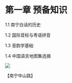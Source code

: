 # 第一章 预备知识

1.1 南宁白话的历史

1.2 国际音标与粤语拼音

1.3 音韵学基础

1.4 中国语言地图集选摘

![](https://timgsa.baidu.com/timg?image&quality=80&size=b9999_10000&sec=1554035705337&di=eecd6a4033199952e582807908dd2f12&imgtype=0&src=http%3A%2F%2Fphoto.tuchong.com%2F1651605%2Ff%2F8801386.jpg)

【南宁中山路】